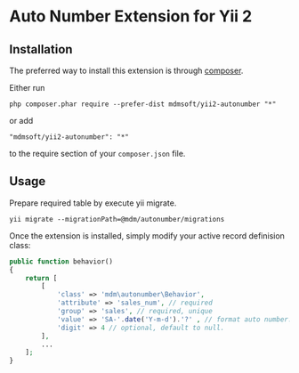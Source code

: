 Auto Number Extension for Yii 2
========================

Installation
------------

The preferred way to install this extension is through [composer](http://getcomposer.org/download/).

Either run

```
php composer.phar require --prefer-dist mdmsoft/yii2-autonumber "*"
```

or add

```
"mdmsoft/yii2-autonumber": "*"
```

to the require section of your `composer.json` file.


Usage
-----

Prepare required table by execute yii migrate.
```
yii migrate --migrationPath=@mdm/autonumber/migrations
```

Once the extension is installed, simply modify your active record definision class:

```php
public function behavior()
{
	return [
		[
			'class' => 'mdm\autonumber\Behavior',
			'attribute' => 'sales_num', // required
			'group' => 'sales', // required, unique
			'value' => 'SA-'.date('Y-m-d').'?' , // format auto number. '?' will be replaced with generated number
			'digit' => 4 // optional, default to null. 
		],
		...
	];
}
```
